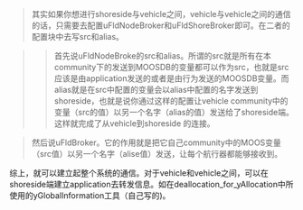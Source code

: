 >其实如果你想进行shoreside与vehicle之间，vehicle与vehicle之间的通信的话，只需要去配置uFldNodeBroker和uFldShoreBroker即可。在二者的配置块中去写src和alias。    

>>首先说uFldNodeBroke的src和alias。所谓的src就是所有在本community下的发送到MOOSDB的变量都可以作为src，也就是src应该是由application发送的或者是由行为发送的MOOSDB变量。而alias就是在src中配置的变量会以alias中配置的名字发送到shoreside，也就是说你通过这样的配置让vehicle community中的变量（src的值）以另一个名字（alias的值）发送给了shoreside端。这样就完成了从vehicle到shoreside 的连接。    

>然后说uFldBroker。它的作用就是把它自己community中的MOOS变量（src值）以另一个名字（alise值）发送，让每个航行器都能够接收到。    

综上，就可以建立起整个系统的通信。对于vehicle和vehicle之间，可以在shoreside端建立application去转发信息。如在deallocation_for_yAllocation中所使用的yGlobalInformation工具（自己写的)。
